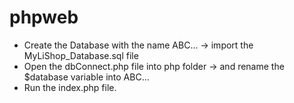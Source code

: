 # phpweb
- Create the Database with the name ABC... -> import the MyLiShop_Database.sql file
- Open the dbConnect.php file into php folder -> and rename the $database variable into ABC...
- Run the index.php file.
